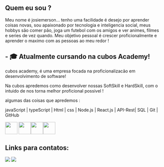 ## Quem eu sou ?

Meu nome é josiemerson... tenho uma facilidade é desejo por aprender coisas novas, sou apaixonado por tecnologia e inteligencia social, meus hobbys são comer pão, joga um futebol com os amigos e ver  animes, filmes e series de vez quando. Meu objetivo pessoal é crescer proficionalmente e aprender o maximo com as pessoas ao meu redor !
  
##  - 🎓 Atualmente cursando na cubos Academy!

cubos academy, é uma empresa focada na proficionalizacão em desenvolvimento de software!

Na cubos apredemos como  desenvolver nossas SoftSkill e HardSkill, com o intuido de nos torna melhor proficional possivel !

algumas das coisas que apredemos :

 javaScript | typeScript | Html | css | Node.js | React.js | API-Rest|  SQL | Git | GitHub
 
<img src="https://cdn.jsdelivr.net/gh/devicons/devicon/icons/javascript/javascript-original.svg" width="40"/> <img src="https://cdn.jsdelivr.net/gh/devicons/devicon/icons/typescript/typescript-original.svg" width="40" /><img src="https://cdn.jsdelivr.net/gh/devicons/devicon/icons/react/react-original.svg" width="40" /><img src="https://cdn.jsdelivr.net/gh/devicons/devicon/icons/nodejs/nodejs-original.svg" width="40" />
          
## Links para contatos:

<div>
<a href = "josiemerson2013@gmail.com"><img src="https://img.shields.io/badge/Gmail-D14836?style=for-the-badge&logo=gmail&logoColor=white" target="_blank"></a>
<a href="https://www.linkedin.com/in/josiemerson-teixeira-bb6422255/" target="_blank"><img src="https://img.shields.io/badge/-LinkedIn-%230077B5?style=for-the-badge&logo=linkedin&logoColor=white" target="_blank"></a>   
</div>   
